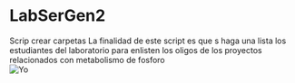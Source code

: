 # LabSerGen2
Scrip crear carpetas
La finalidad de este script es que s haga una lista los estudiantes del laboratorio para enlisten los oligos de los proyectos relacionados con metabolismo de fosforo  
![Yo](/images/Betty.jpg)  

